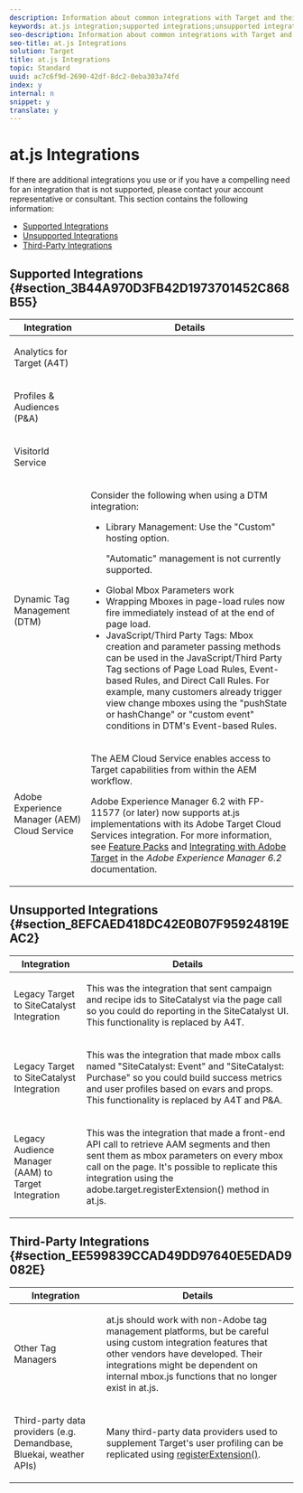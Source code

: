 ```yaml
---
description: Information about common integrations with Target and their support status with at.js.
keywords: at.js integration;supported integrations;unsupported integrations;third party integrations
seo-description: Information about common integrations with Target and their support status with at.js.
seo-title: at.js Integrations
solution: Target
title: at.js Integrations
topic: Standard
uuid: ac7c6f9d-2690-42df-8dc2-0eba303a74fd
index: y
internal: n
snippet: y
translate: y
---
```


# at.js Integrations

If there are additional integrations you use or if you have a compelling need for an integration that is not supported, please contact your account representative or consultant.
This section contains the following information:

* [Supported Integrations](c_target-atjs-integrations.md#section_3B44A970D3FB42D1973701452C868B55)
* [Unsupported Integrations](c_target-atjs-integrations.md#section_8EFCAED418DC42E0B07F95924819EAC2)
* [Third-Party Integrations](c_target-atjs-integrations.md#section_EE599839CCAD49DD97640E5EDAD9082E)


## Supported Integrations {#section_3B44A970D3FB42D1973701452C868B55}


<table id="table_3C9C2D0A88004D5D9708347B85DE5A7E"> 
 <thead> 
  <tr> 
   <th colname="col1" class="entry">Integration</th> 
   <th colname="col2" class="entry">Details</th> 
  </tr>
 </thead>
 <tbody> 
  <tr> 
   <td colname="col1"> <p>Analytics for Target (A4T)</p> </td> 
   <td colname="col2">
    <!-- link to section in tnt--> </td> 
  </tr> 
  <tr> 
   <td colname="col1"> <p>Profiles &amp; Audiences (P&amp;A)</p> </td> 
   <td colname="col2">
    <!--link to mcloud help Audiences--> </td> 
  </tr> 
  <tr> 
   <td colname="col1"> <p>VisitorId Service</p> </td> 
   <td colname="col2">
    <!-- link to mcloud help Marketing Cloud ID Service--> </td> 
  </tr> 
  <tr> 
   <td colname="col1"> <p>Dynamic Tag Management (DTM)</p> </td> 
   <td colname="col2">
    <!--link to dtm--> <p>Consider the following when using a DTM integration:</p> <p> 
     <ul id="ul_8B7BF60E14554C7B863E434180D409C7"> 
      <li id="li_EF8BC216C6A04FAA8E214ADC59CC7724">Library Management: Use the "Custom" hosting option. <p>"Automatic" management is not currently supported.</p> </li> 
      <li id="li_AB3B3ED75C634846914A8DE9B96FEB76">Global Mbox Parameters work</li> 
      <li id="li_E048B9DCDA8A4BD68600218F2D653963">Wrapping Mboxes in page-load rules now fire immediately instead of at the end of page load.</li> 
      <li id="li_8017C0CE60D64860AED299B134E5C465">JavaScript/Third Party Tags: Mbox creation and parameter passing methods can be used in the JavaScript/Third Party Tag sections of Page Load Rules, Event-based Rules, and Direct Call Rules. For example, many customers already trigger view change mboxes using the "pushState or hashChange" or "custom event" conditions in DTM's Event-based Rules.</li> 
     </ul> </p> </td> 
  </tr> 
  <tr> 
   <td colname="col1"> <p>Adobe Experience Manager (AEM) Cloud Service</p> </td> 
   <td colname="col2"> <p>The AEM Cloud Service enables access to Target capabilities from within the AEM workflow.</p> <p> <span class="keyword">Adobe Experience Manager</span> 6.2 with FP-11577 (or later) now supports <span class="filepath">at.js</span> implementations with its <span class="wintitle">Adobe Target Cloud Services</span> integration. For more information, see <a href="https://docs.adobe.com/docs/en/aem/6-2/release-notes/feature-packs.html" format="html" scope="external">Feature Packs</a> and <a href="https://docs.adobe.com/docs/en/aem/6-2/administer/integration/marketing-cloud/target.html" format="html" scope="external">Integrating with Adobe Target</a> in the <i>Adobe Experience Manager 6.2</i> documentation. </p> </td> 
  </tr> 
 </tbody> 
</table>


## Unsupported Integrations {#section_8EFCAED418DC42E0B07F95924819EAC2}


<table id="table_4CF1738CF06B43A784EE783D3FAED3C8"> 
 <thead> 
  <tr> 
   <th colname="col1" class="entry">Integration</th> 
   <th colname="col2" class="entry">Details</th> 
  </tr>
 </thead>
 <tbody> 
  <tr> 
   <td colname="col1"> <p>Legacy Target to SiteCatalyst Integration</p> </td> 
   <td colname="col2"> <p>This was the integration that sent campaign and recipe ids to <span class="keyword">SiteCatalyst</span> via the page call so you could do reporting in the <span class="keyword">SiteCatalyst</span> UI. This functionality is replaced by A4T. </p> </td> 
  </tr> 
  <tr> 
   <td colname="col1"> <p>Legacy Target to SiteCatalyst Integration</p> </td> 
   <td colname="col2"> <p>This was the integration that made mbox calls named "SiteCatalyst: Event" and "SiteCatalyst: Purchase" so you could build success metrics and user profiles based on evars and props. This functionality is replaced by A4T and P&amp;A.</p> </td> 
  </tr> 
  <tr> 
   <td colname="col1"> <p>Legacy Audience Manager (AAM) to Target Integration</p> </td> 
   <td colname="col2"> <p>This was the integration that made a front-end API call to retrieve AAM segments and then sent them as mbox parameters on every mbox call on the page. It's possible to replicate this integration using the <span class="codeph">adobe.target.registerExtension()</span> method in <span class="filepath">at.js</span>. </p> </td> 
  </tr> 
 </tbody> 
</table>


## Third-Party Integrations {#section_EE599839CCAD49DD97640E5EDAD9082E}


<table id="table_8139E0696BAD436588224AEC2AEE0852"> 
 <thead> 
  <tr> 
   <th colname="col1" class="entry">Integration</th> 
   <th colname="col2" class="entry">Details</th> 
  </tr>
 </thead>
 <tbody> 
  <tr> 
   <td colname="col1"> <p>Other Tag Managers</p> </td> 
   <td colname="col2"> <p><span class="filepath">at.js</span> should work with non-Adobe tag management platforms, but be careful using custom integration features that other vendors have developed. Their integrations might be dependent on internal <span class="filepath">mbox.js</span> functions that no longer exist in <span class="filepath">at.js</span>. </p> </td> 
  </tr> 
  <tr> 
   <td colname="col1"> <p>Third-party data providers (e.g. Demandbase, Bluekai, weather APIs)</p> </td> 
   <td colname="col2"> <p>Many third-party data providers used to supplement Target's user profiling can be replicated using <a href="r_target-atjs-registerextension.xml#reference_B3ACC004D45E460C8DD94C1476D2625C" format="dita" scope="local">registerExtension()</a>. </p> </td> 
  </tr> 
 </tbody> 
</table>

